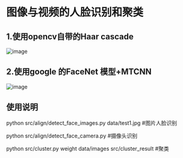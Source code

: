 # 图像与视频的人脸识别和聚类

## 1.使用opencv自带的Haar cascade

![image](https://user-images.githubusercontent.com/74084385/200887066-2aedb266-8715-48df-86e2-587b8e7b50e0.png)

## 2.使用google 的FaceNet 模型+MTCNN

![image](https://user-images.githubusercontent.com/74084385/200886824-aae2ba97-b31d-426a-bd2e-69266dc25f0d.png)

## 使用说明

python src/align/detect_face_images.py data/test1.jpg #图片人脸识别

python src/align/detect_face_camera.py #摄像头识别

python src/cluster.py weight data/images src/cluster_result #聚类

